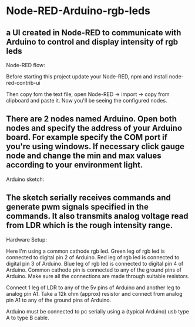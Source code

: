 # Node-RED-Arduino-rgb-leds
a UI created in Node-RED to communicate with Arduino to control and display intensity of rgb leds
------------------------------------------------------------------------------------------------
Node-RED flow:

Before starting this project update your Node-RED, npm and install node-red-contrib-ui

Then copy fom the text file, open Node-RED -> import -> copy from clipboard and paste it.
Now you'll be seeing the configured nodes.

There are 2 nodes named Arduino. Open both nodes and specify the address of your Arduino board.
For example specify the COM port if you're using windows.
If necessary click gauge node and change the min and max values according to your environment light.
------------------------------------------------------------------------------------------------
Arduino sketch:

The sketch serially receives commands and generate pwm signals specified in the commands.
It also transmits analog voltage read from LDR which is the rough intensity range.
------------------------------------------------------------------------------------------------
Hardware Setup:

Here I'm using a common cathode rgb led.
Green leg of rgb led is connected to digital pin 2 of Arduino.
Red leg of rgb led is connected to digital pin 3 of Arduino.
Blue leg of rgb led is connected to digital pin 4 of Arduino.
Common cathode pin is connected to any of the ground pins of Arduino.
Make sure all the connections are made through suitable resistors.

Connect 1 leg of LDR to any of the 5v pins of Arduino and another leg to analog pin A1.
Take a 12k ohm (approx) resistor and connect from analog pin A1 to any of the ground pins of Arduino.

Arduino must be connected to pc serially using a (typical Arduino) usb type A to type B cable.
